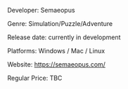 
Developer:
Semaeopus

Genre:
Simulation/Puzzle/Adventure

Release date:
currently in development

Platforms:
Windows / Mac / Linux

Website:
https://semaeopus.com/

Regular Price:
TBC